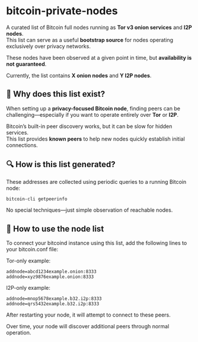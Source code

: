 # bitcoin-private-nodes

A curated list of Bitcoin full nodes running as **Tor v3 onion services** and **I2P nodes**.  
This list can serve as a useful **bootstrap source** for nodes operating exclusively over privacy networks.  

These nodes have been observed at a given point in time, but **availability is not guaranteed**.

Currently, the list contains **X onion nodes** and **Y I2P nodes**.

## 📌 Why does this list exist?

When setting up a **privacy-focused Bitcoin node**, finding peers can be challenging—especially if you want to operate entirely over **Tor** or **I2P**.  

Bitcoin’s built-in peer discovery works, but it can be slow for hidden services.  
This list provides **known peers** to help new nodes quickly establish initial connections.

## 🔍 How is this list generated?

These addresses are collected using periodic queries to a running Bitcoin node:

```bash
bitcoin-cli getpeerinfo
```

No special techniques—just simple observation of reachable nodes.

## 🚀 How to use the node list

To connect your bitcoind instance using this list, add the following lines to your bitcoin.conf file:

Tor-only example:

```
addnode=abcd1234example.onion:8333
addnode=xyz9876example.onion:8333
```

I2P-only example:

```
addnode=mnop5678example.b32.i2p:8333
addnode=qrs5432example.b32.i2p:8333
```

After restarting your node, it will attempt to connect to these peers.

Over time, your node will discover additional peers through normal operation.
